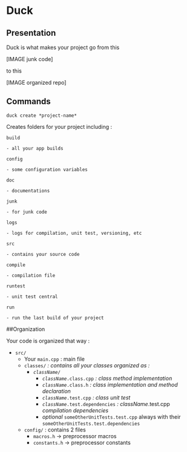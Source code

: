 # Duck

## Presentation

Duck is what makes your project go from this

[IMAGE junk code]

to this

[IMAGE organized repo]

## Commands

`duck create *project-name*`

  Creates folders for your project including :

  `build`
  
    - all your app builds
  
  `config`
  
    - some configuration variables
  
  `doc`
  
    - documentations
  
  `junk`
  
    - for junk code
  
  `logs`
  
    - logs for compilation, unit test, versioning, etc
  
  `src`
  
    - contains your source code
  
  `compile`
  
    - compilation file
  
  `runtest`
  
    - unit test central
  
  `run`
  
    - run the last build of your project

##Organization

Your code is organized that way :
- `src/`
  - Your `main.cpp` : main file
  - `classes/` *: contains all your classes organized as :*
    - <code>*className*/</code>
      - <code>*className*.class.cpp</code> *: class method implementation*
      - <code>*className*.class.h</code> *: class implementation and method declaration*
      - <code>*className*.test.cpp</code> *: class unit test*
      - <code>*className*.test.dependencies</code> *: className*.test.cpp *compilation dependencies*
      - *optional* `someOtherUnitTests.test.cpp` always with their `someOtherUnitTests.test.dependencies`
  - `config/` : contains 2 files
    - `macros.h` -> preprocessor macros
    - `constants.h` -> preprocessor constants